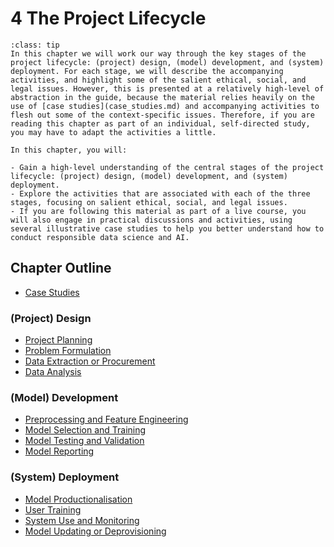 # 4 The Project Lifecycle

```{admonition} Summary
:class: tip
In this chapter we will work our way through the key stages of the project lifecycle: (project) design, (model) development, and (system) deployment. For each stage, we will describe the accompanying activities, and highlight some of the salient ethical, social, and legal issues. However, this is presented at a relatively high-level of abstraction in the guide, because the material relies heavily on the use of [case studies](case_studies.md) and accompanying activities to flesh out some of the context-specific issues. Therefore, if you are reading this chapter as part of an individual, self-directed study, you may have to adapt the activities a little. 
```

```{admonition} Learning Objectives
In this chapter, you will:

- Gain a high-level understanding of the central stages of the project lifecycle: (project) design, (model) development, and (system) deployment.
- Explore the activities that are associated with each of the three stages, focusing on salient ethical, social, and legal issues.
- If you are following this material as part of a live course, you will also engage in practical discussions and activities, using several illustrative case studies to help you better understand how to conduct responsible data science and AI.
```

## Chapter Outline

- [Case Studies](case_studies.md)

### (Project) Design

- [Project Planning](project_design/planning.md)
- [Problem Formulation](project_design/problem.md)
- [Data Extraction or Procurement](project_design/data_extraction.md)
- [Data Analysis](project_design/data_analysis.ipynb)

### (Model) Development
- [Preprocessing and Feature Engineering](model_development/preprocessing.md)
- [Model Selection and Training](model_development/model_selection.md)
- [Model Testing and Validation](model_development/model_testing.md)
- [Model Reporting](model_development/model_reporting.md)

### (System) Deployment

- [Model Productionalisation](system_deployment/model_productionalisation.md)
- [User Training](system_deployment/user_training.md)
- [System Use and Monitoring](system_deployment/system_use.md)
- [Model Updating or Deprovisioning](system_deployment/model_updating.md)
